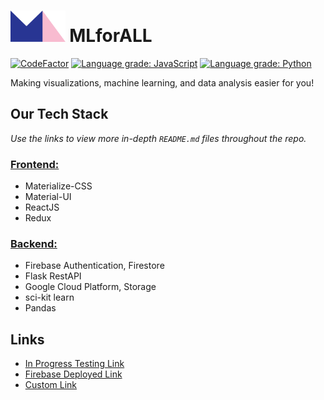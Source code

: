 # <img src="frontend/src/pictures/backgrounds/logo.png" height="50"/> MLforALL

[![CodeFactor](https://www.codefactor.io/repository/github/lenghuang/mlforall/badge)](https://www.codefactor.io/repository/github/lenghuang/mlforall)
[![Language grade: JavaScript](https://img.shields.io/lgtm/grade/javascript/g/lenghuang/MLforAll.svg?logo=lgtm&logoWidth=18)](https://lgtm.com/projects/g/lenghuang/MLforAll/context:javascript)
[![Language grade: Python](https://img.shields.io/lgtm/grade/python/g/lenghuang/MLforAll.svg?logo=lgtm&logoWidth=18)](https://lgtm.com/projects/g/lenghuang/MLforAll/context:python)

Making visualizations, machine learning, and data analysis easier for you!

## Our Tech Stack

_Use the links to view more in-depth `README.md` files throughout the repo._

### [Frontend:](https://github.com/lenghuang/MLforAll/tree/master/frontend/src)

-   Materialize-CSS
-   Material-UI
-   ReactJS
-   Redux

### [Backend:](https://github.com/lenghuang/MLforAll/tree/master/api)

-   Firebase Authentication, Firestore
-   Flask RestAPI
-   Google Cloud Platform, Storage
-   sci-kit learn
-   Pandas

## Links

-   [In Progress Testing Link](https://lenghuang.github.io/MLforAll/)
-   [Firebase Deployed Link](https://mlforall-14bf7.firebaseapp.com/)
-   [Custom Link](mlforall.xyz)
